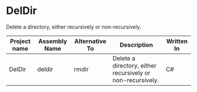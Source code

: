 # DelDir
Delete a directory, either recursively or non-recursively.

| Project name | Assembly Name | Alternative To | Description | Written  In |
|-|-|-|-|-|
| DelDir | deldir | rmdir | Delete a directory, either recursively or non-recursively. | C# |
